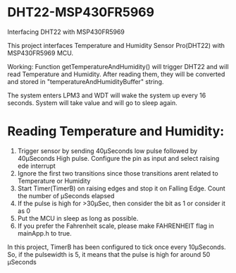 # DHT22-MSP430FR5969
Interfacing DHT22 with MSP430FR5969

This project interfaces Temperature and Humidity Sensor Pro(DHT22) with MSP430FR5969 MCU.

Working: Function getTemperatureAndHumidity() will trigger DHT22 and will read Temperature and Humidity.
After reading them, they will be converted and stored in "temperatureAndHumidityBuffer" string.

The system enters LPM3 and WDT will wake the system up every 16 seconds. System will take value and will go to sleep again.

# Reading Temperature and Humidity:

1. Trigger sensor by sending 40µSeconds low pulse followed by 40µSeconds High pulse. Configure the pin as input and select raising ede interrupt
2. Ignore the first two transitions since those transitions arent related to Temperature or Humidity
3. Start Timer(TimerB) on raising edges and stop it on Falling Edge. Count the number of µSeconds elapsed
4. If the pulse is high for >30µSec, then consider the bit as 1 or consider it as 0
5. Put the MCU in sleep as long as possible.
6. If you prefer the Fahrenheit scale, please make FAHRENHEIT flag in mainApp.h to true.

In this project, TimerB has been configured to tick once every 10µSeconds. So, if the pulsewidth is 5, it means that the pulse is high for around 50 µSeconds
